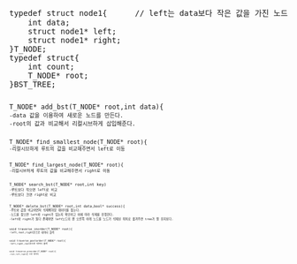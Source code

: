 

<pre>typedef struct node1{      // left는 data보다 작은 값을 가진 노드들 right는 더 큰 값의 노드들
	int data;   
	struct node1* left;  
	struct node1* right;  
}T_NODE;  
typedef struct{  
	int count;  
	T_NODE* root;  
}BST_TREE;<code>  
    
<pre>T_NODE* add_bst(T_NODE* root,int data){<code>  
-data 값을 이용하여 새로운 노드를 만든다.  
-root의 값과 비교해서 리컬시브하게 삽입해준다.  
  
<pre>T_NODE* find_smallest_node(T_NODE* root){<code>  
-리컬시브하게 루트의 값을 비교해주면서 left로 이동  
  
<pre>T_NODE* find_largest_node(T_NODE* root){<code>  
-리컬시브하게 루트의 값을 비교해주면서 right로 이동  
  
<pre>T_NODE* search_bst(T_NODE* root,int key)<code>  
-루트보다 작으면 left로 비교  
-루트보다 크면 right로 비교  
  
<pre>T_NODE* delete_bst(T_NODE* root,int data,bool* success){<code>  
-루트와 값을 비교하면서 삭제해야할 데이터를 찾는다.  
-노드를 찾으면 left와 right가 있는지 확인하고 이에 따라 삭제를 진행한다.  
-left와 right가 둘다 존재하면 left노드의 맨 오른쪽 아래 노드를 노드가 삭제된 위치로 옮겨주면 tree가 잘 유지된다.  
  
<pre>void traverse_inorder(T_NODE* root){<code>  
-left,root,right순으로 데이터 출력  
  
<pre>void traverse_postorder(T_NODE* root){<code>  
-left,right,root순으로 데이터 출력  
  
<pre>void traverse_preorder(T_NODE* root){<code>  
-root,left,right순 으로 데이터   
